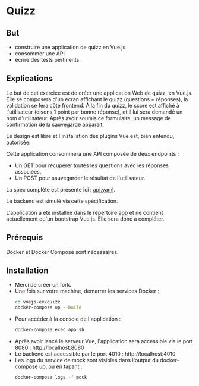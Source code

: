 # Quizz

## But

- construire une application de quizz en Vue.js
- consommer une API
- écrire des tests pertinents

## Explications

Le but de cet exercice est de créer une application Web de quizz, en Vue.js.
Elle se composera d'un écran affichant le quizz (questions + réponses), la validation se fera côté frontend.
À la fin du quizz, le score est affiché à l'utilisateur (disons 1 point par bonne réponse), et il lui sera demandé un nom d'utilisateur. Après avoir soumis ce formulaire, un message de confirmation de la sauvegarde apparaît.

Le design est libre et l'installation des plugins Vue est, bien entendu, autorisée.

Cette application consommera une API composée de deux endpoints :

- Un GET pour récupérer toutes les questions avec les réponses associées.
- Un POST pour sauvegarder le résultat de l'utilisateur.

La spec complète est présente ici : [api.yaml](doc/api.yaml).

Le backend est simulé via cette spécification.

L'application a été installée dans le répertoire [app](app/) et ne contient actuellement qu'un bootstrap Vue.js. Elle sera donc à compléter.

## Prérequis

Docker et Docker Compose sont nécessaires.

## Installation

- Merci de créer un fork.
- Une fois sur votre machine, démarrer les services Docker :
  ```bash
  cd vuejs-ex/quizz
  docker-compose up --build
  ```
- Pour accéder à la console de l'application :
  ```bash
  docker-compose exec app sh
  ```
- Après avoir lancé le serveur Vue, l'application sera accessible via le port 8080 : http://localhost:8080
- Le backend est accessible par le port 4010 : http://localhost:4010
- Les logs du service de mock sont visibles dans l'output du docker-compose up, ou en tapant :
  ```bash
  docker-compose logs -f mock
  ```
